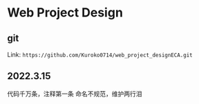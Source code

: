 # Web Project Design

## git

Link: ```https://github.com/Kuroko0714/web_project_designECA.git```

## 2022.3.15

代码千万条，注释第一条
命名不规范，维护两行泪
